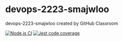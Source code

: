 # devops-2223-smajwloo

devops-2223-smajwloo created by GitHub Classroom

[![Node.js CI](https://github.com/avans-devops/devops-2223-smajwloo/actions/workflows/CI-API.yml/badge.svg)](https://github.com/avans-devops/devops-2223-smajwloo/actions/workflows/CI-API.yml)
[![Jest code coverage](https://github.com/avans-devops/devops-2223-smajwloo/actions/workflows/code-coverage.yml/badge.svg)](https://github.com/avans-devops/devops-2223-smajwloo/actions/workflows/code-coverage.yml)
